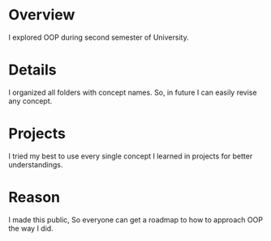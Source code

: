# Overview
I explored OOP during second semester of University.
# Details
I organized all folders with concept names. So, in future I can easily revise any concept.
# Projects
I tried my best to use every single concept I learned in projects for better understandings.
# Reason
I made this public, So everyone can get a roadmap to how to approach OOP the way I did.
